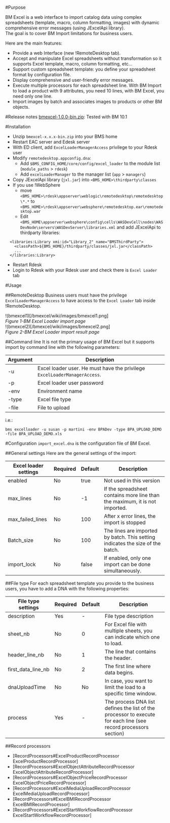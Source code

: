 #Purpose

BM Excel is a web interface to import catalog data using complex spreadsheets (template, macro, column formatting, images) with dynamic comprehensive error messages (using JExcelApi library).<br/>
The goal is to cover BM Import limitations for business users.<p/>

Here are the main features:
* Provide a web Interface (new !RemoteDesktop tab).
* Accept and manipulate Excel spreadsheets without transformation so it supports Excel template, macro, column formatting, etc...
* Support custom spreadsheet template: you define your spreadsheet format by configuration file.
* Display comprehensive and user-friendly error messages.
* Execute multiple processors for each spreadsheet line. With BM Import to load a product with 9 attributes, you need 10 lines, with BM Excel, you need only one line. 
* Import images by batch and associates images to products or other BM objects.

#Release notes
[bmexcel-1.0.0-bin.zip](http://code.google.com/p/bmexcel/downloads/detail?name=bmexcel-1.0.0-bin.zip): Tested with BM 10.1

#Installation
  * Unzip `bmexcel-x.x.x-bin.zip` into your BMS home
  * Restart EAC server and Edesk server
  * With ED client, add `ExcelLoaderManagerAccess` privilege to your Rdesk user
  * Modify `remotedesktop.appconfig.dna`:
    * Add  `$BMS_CONFIG_HOME/core/config/excel_loader` to the module list (`module_paths` > `rdesk`)
    * Add `excelLoaderManager` to the manager list (`app` > `managers`)
  * Copy JExcelApi library (`jxl.jar`) into `<BMS_HOME>\thirdparty\classes`
  * If you use !WebSphere
    * move `<BMS_HOME>\rdesk\appserver\weblogic\remotedesktop\remotedesktop\*.*` to `<BMS_HOME>\rdesk\appserver\websphere\remotedesktop.ear\remotedesktop.war`
    * Edit `<BMS_HOME\appserver\websphere\config\cells\WASDevCell\nodes\WASDevNode\servers\WASDevServer\libraries.xml` and add JExcelApi to thirdparty libraries:
```
  <libraries:Library xmi:id="Library_2" name="BMSThirdParty">
    <classPath>${BMS_HOME}/thirdparty/classes/jxl.jar</classPath>
    ...
  </libraries:Library>
```
  * Restart Rdesk
  * Login to Rdesk with your Rdesk user and check there is `Excel Loader` tab

#Usage

##RemoteDesktop
Business users must have the privilege `ExcelLoaderManagerAccess` to have access to the `Excel Loader` tab inside !RemoteDesktop.

!(bmexcel1)[/bmexcel/wiki/images/bmexcel1.png]<br/>
_Figure 1-BM Excel Loader import page_
<br/>
!(bmexcel2)[/bmexcel/wiki/images/bmexcel2.png]<br/>
_Figure 2-BM Excel Loader import result page_

##Command line
It is not the primary usage of BM Excel but it supports import by command line with the following parameters:

|Argument|Description|
|--------|-----------|
|-u|Excel loader user. He must have the privilege `ExcelLoaderManagerAccess`.|
|-p|Excel loader user password|
|-env|Environment name|
|-type|Excel file type|
|-file|File to upload|

i.e.:
```
bms excelloader -u susan -p martini -env BPADev -type BPA_UPLOAD_DEMO -file BPA_UPLOAD_DEMO.xls
```


#Configuration
```import_excel.dna``` is the configuration file of BM Excel.

##General settings
Here are the general settings of the import:

|Excel loader settings|Required|Default|Description|
|---------------------|--------|-------|-----------|
|enabled|No|true|Not used in this version|
|max_lines|No|-1|If the spreadsheet contains more line than the maximum, it is not imported.|
|max_failed_lines|No|100|After x error lines, the import is stopped|
|Batch_size|No|100|The lines are imported by batch. This setting indicates the size of the batch.|
|import_lock|No|false|If enabled, only one import can be done simultaneously.|

##File type
For each spreadsheet template you provide to the business users, you have to add a DNA with the following properties: 

|File type settings| Required | Default | Description |
|------------------|----------|---------|-------------|
|description | Yes | - | File type description |
|sheet_nb | No | 0 | For Excel file with multiple sheets, you can indicate which one to load. |
|header_line_nb | No | 1 | The line that contains the header. |
|first_data_line_nb | No | 2 | The first line where data begins. |
|dnaUploadTime | No| No | In case, you want to limit the load to a specific time window. |
|process | Yes | - | The process DNA list defines the list of the processor to execute for each line (see record processors section) |

##Record processors

  * [RecordProcessors#ExcelProductRecordProcessor ExcelProductRecordProcessor]
  * [RecordProcessors#ExcelObjectAttributeRecordProcessor ExcelObjectAttributeRecordProcessor]
  * [RecordProcessors#ExcelObjectPriceRecordProcessor ExcelObjectPriceRecordProcessor]
  * [RecordProcessors#ExcelMediaUploadRecordProcessor ExcelMediaUploadRecordProcessor]
  * [RecordProcessors#ExcelBMIRecordProcessor ExcelBMIRecordProcessor]
  * [RecordProcessors#ExcelStartWorkflowRecordProcessor ExcelStartWorkflowRecordProcessor]

